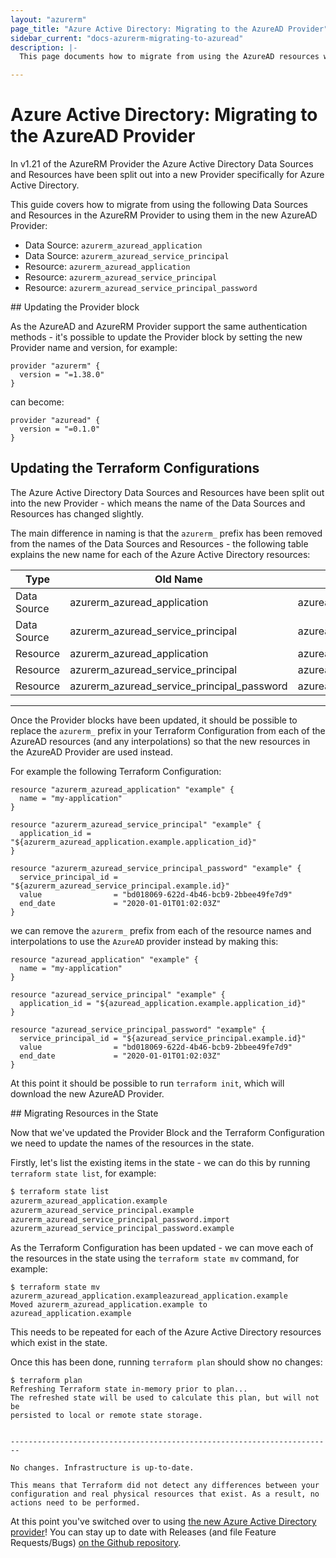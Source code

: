 ```yaml
---
layout: "azurerm"
page_title: "Azure Active Directory: Migrating to the AzureAD Provider"
sidebar_current: "docs-azurerm-migrating-to-azuread"
description: |-
  This page documents how to migrate from using the AzureAD resources within this repository to the resources in the new split-out repository.

---
```


# Azure Active Directory: Migrating to the AzureAD Provider

In v1.21 of the AzureRM Provider the Azure Active Directory Data Sources and Resources have been split out into a new Provider specifically for Azure Active Directory.

This guide covers how to migrate from using the following Data Sources and Resources in the AzureRM Provider to using them in the new AzureAD Provider:

* Data Source: `azurerm_azuread_application`
* Data Source: `azurerm_azuread_service_principal`
* Resource: `azurerm_azuread_application`
* Resource: `azurerm_azuread_service_principal`
* Resource: `azurerm_azuread_service_principal_password`

## Updating the Provider block

As the AzureAD and AzureRM Provider support the same authentication methods - it's possible to update the Provider block by setting the new Provider name and version, for example:

```hcl
provider "azurerm" {
  version = "=1.38.0"
}
```

can become:

```hcl
provider "azuread" {
  version = "=0.1.0"
}
```

## Updating the Terraform Configurations

The Azure Active Directory Data Sources and Resources have been split out into the new Provider - which means the name of the Data Sources and Resources has changed slightly.

The main difference in naming is that the `azurerm_` prefix has been removed from the names of the Data Sources and Resources - the following table explains the new name for each of the Azure Active Directory resources:


| Type        | Old Name                                   | New Name                           |
| ----------- | ------------------------------------------ | ---------------------------------- |
| Data Source | azurerm_azuread_application                | azuread_application                |
| Data Source | azurerm_azuread_service_principal          | azuread_service_principal          |
| Resource    | azurerm_azuread_application                | azuread_application                |
| Resource    | azurerm_azuread_service_principal          | azuread_service_principal          |
| Resource    | azurerm_azuread_service_principal_password | azuread_service_principal_password |

---

Once the Provider blocks have been updated, it should be possible to replace the `azurerm_` prefix in your Terraform Configuration from each of the AzureAD resources (and any interpolations) so that the new resources in the AzureAD Provider are used instead.

For example the following Terraform Configuration:

```hcl
resource "azurerm_azuread_application" "example" {
  name = "my-application"
}

resource "azurerm_azuread_service_principal" "example" {
  application_id = "${azurerm_azuread_application.example.application_id}"
}

resource "azurerm_azuread_service_principal_password" "example" {
  service_principal_id = "${azurerm_azuread_service_principal.example.id}"
  value                = "bd018069-622d-4b46-bcb9-2bbee49fe7d9"
  end_date             = "2020-01-01T01:02:03Z"
}
```

we can remove the `azurerm_` prefix from each of the resource names and interpolations to use the `AzureAD` provider instead by making this:

```hcl
resource "azuread_application" "example" {
  name = "my-application"
}

resource "azuread_service_principal" "example" {
  application_id = "${azuread_application.example.application_id}"
}

resource "azuread_service_principal_password" "example" {
  service_principal_id = "${azuread_service_principal.example.id}"
  value                = "bd018069-622d-4b46-bcb9-2bbee49fe7d9"
  end_date             = "2020-01-01T01:02:03Z"
}
```

At this point it should be possible to run `terraform init`, which will download the new AzureAD Provider.

## Migrating Resources in the State

Now that we've updated the Provider Block and the Terraform Configuration we need to update the names of the resources in the state.

Firstly, let's list the existing items in the state - we can do this by running `terraform state list`, for example:

```bash
$ terraform state list
azurerm_azuread_application.example
azurerm_azuread_service_principal.example
azurerm_azuread_service_principal_password.import
azurerm_azuread_service_principal_password.example
```

As the Terraform Configuration has been updated - we can move each of the resources in the state using the `terraform state mv` command, for example:

```shell
$ terraform state mv azurerm_azuread_application.exampleazuread_application.example
Moved azurerm_azuread_application.example to azuread_application.example
```

This needs to be repeated for each of the Azure Active Directory resources which exist in the state.

Once this has been done, running `terraform plan` should show no changes:

```shell
$ terraform plan
Refreshing Terraform state in-memory prior to plan...
The refreshed state will be used to calculate this plan, but will not be
persisted to local or remote state storage.


------------------------------------------------------------------------

No changes. Infrastructure is up-to-date.

This means that Terraform did not detect any differences between your
configuration and real physical resources that exist. As a result, no
actions need to be performed.
```

At this point you've switched over to using [the new Azure Active Directory provider](http://terraform.io/docs/providers/azuread/index.html)! You can stay up to date with Releases (and file Feature Requests/Bugs) [on the Github repository](https://github.com/terraform-providers/terraform-provider-azuread).
